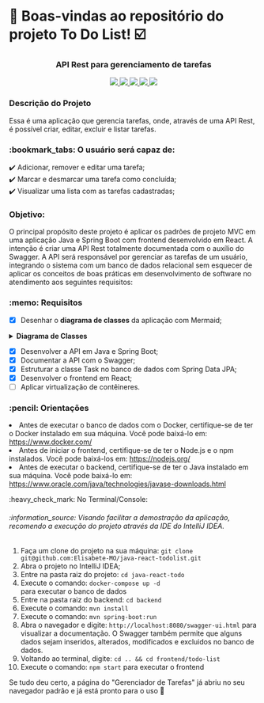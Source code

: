 # :notebook_with_decorative_cover: Boas-vindas ao repositório do projeto To Do List! :ballot_box_with_check:

<h3 align="center"><strong> API Rest para gerenciamento de tarefas </strong></h3>
<p align="center">
     <a alt="JavaScript" href="https://www.javascript.com/" target="_blank">
        <img src="https://img.shields.io/badge/JavaScript-ES14-F7DF1E.svg" />
    </a>
     <a alt="React" href="https://react.dev/" target="_blank">
        <img src="https://img.shields.io/badge/React-v18.2.0-61DAFB.svg" />
    </a>
     <a alt="Java" href="https://java.com" target="_blank">
        <img src="https://img.shields.io/badge/Java-v17.0.6-ED8B00.svg" />
    </a>
    <a alt="Spring Boot" href="https://spring.io/projects/spring-boot" target="_blank">
        <img src="https://img.shields.io/badge/SpringBoot-v3.2.1-6DB33F.svg" />
    </a>
    <a alt="MySQL" href="https://www.mysql.com/" target="_blank">
        <img src="https://img.shields.io/badge/MySQL-v8.0.32-blue.svg" />
    </a>
</p>

<h3>Descrição do Projeto</h3>

Essa é uma aplicação que gerencia tarefas, onde, através de uma API Rest, é 
possível criar, editar, excluir e listar tarefas.

<h3> :bookmark_tabs: O usuário será capaz de: </h3>

:heavy_check_mark: Adicionar, remover e editar uma tarefa;<br>
:heavy_check_mark: Marcar e desmarcar uma tarefa como concluída;<br>
:heavy_check_mark: Visualizar uma lista com as tarefas cadastradas;<br>

<h3> Objetivo: </h3>
  <p> O principal propósito deste projeto é aplicar os padrões de projeto 
MVC em uma aplicação Java e Spring Boot com frontend desenvolvido em React. 
A intenção é criar uma API Rest totalmente documentada com o auxílio do Swagger. A API será responsável por gerenciar as tarefas de um usuário, integrando o sistema com um banco de dados relacional sem esquecer de aplicar os conceitos de boas práticas em desenvolvimento de software no atendimento aos seguintes requisitos:</p>

<h3><strong> :memo: Requisitos </strong></h3>

- [x] Desenhar o **diagrama de classes** da aplicação com Mermaid;
      
 <details> <summary><strong> Diagrama de Classes </strong></summary>
<span> O diagrama de classes abaixo oferece uma representação visual clara 
da arquitetura do projeto, destacando as principais entidades e suas 
inter-relações. <br>
Ao analisar este diagrama, destaca-se a presença central da classe Task, que 
desempenha um papel fundamental nas operações do sistema. Essa representação 
visual simplificada não apenas facilita a compreensão da estrutura existente,
mas também oferece um recurso valioso para orientar futuras implementações e modificações e, estabelece uma base sólida para adaptações e expansões.</span>

```mermaid
classDiagram
class Task { 
    +id: number
    +description: string
    +checked: boolean
    +save(task: Task) Task
    +update(task: Task) Task
    +delete(id: number) void
    +findAll() List~Task~
    +findById(id: number) Optional~Task~
}
```
  </details>

- [x] Desenvolver a API em Java e Spring Boot; <br>
- [x] Documentar a API com o Swagger; <br>
- [x] Estruturar a classe Task no banco de dados com Spring Data JPA; <br>
- [x] Desenvolver o frontend em React; <br>
- [ ] Aplicar virtualização de contêineres. <br>

</details>

<h3> :pencil: Orientações </h3>

<li>Antes de executar o banco de dados com o Docker, certifique-se de ter o Docker instalado em sua máquina. Você pode baixá-lo em: <a href="https://www.docker.com/" target="_blank">https://www.docker.com/</a></li>
<li>Antes de iniciar o frontend, certifique-se de ter o Node.js e o npm instalados. Você pode baixá-los em: <a href="https://nodejs.org/" target="_blank">https://nodejs.org/</a></li>
<li>Antes de executar o backend, certifique-se de ter o Java instalado em sua máquina. Você pode baixá-lo em: <a href="https://www.oracle.com/java/technologies/javase-downloads.html" target="_blank">https://www.oracle.com/java/technologies/javase-downloads.html</a></li>


<p> :heavy_check_mark: No Terminal/Console:</p>

<h6> :information_source: Visando facilitar a demostração da aplicação, recomendo a execução do projeto através da IDE do IntelliJ IDEA. </h6>

<ol>
    <li>Faça um clone do projeto na sua máquina: <code>git clone git@github.com:Elisabete-MO/java-react-todolist.git</code></li>
    <li>Abra o projeto no IntelliJ IDEA;</li>
    <li>Entre na pasta raiz do projeto: <code>cd java-react-todo </code></li>
    <li>Execute o comando: <code>docker-compose up -d</code></li> para executar o banco de dados
    <li>Entre na pasta raiz do backend: <code>cd backend</code></li>
    <li>Execute o comando: <code>mvn install</code></li>
    <li>Execute o comando: <code>mvn spring-boot:run</code></li>
    <li>Abra o navegador e digite: <code>http://localhost:8080/swagger-ui.html</code> para visualizar a documentação. O Swagger também permite que alguns dados sejam inseridos, alterados, modificados e excluidos no banco de dados. </li>
    <li>Voltando ao terminal, digite: <code>cd .. && cd frontend/todo-list</code></li>
    <li>Execute o comando: <code>npm start</code> para executar o frontend</li>
</ol>

Se tudo deu certo, a página do "Gerenciador de Tarefas" já abriu no seu navegador padrão e já está pronto para o uso 🎉


